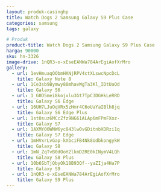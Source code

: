 ```yaml
---
layout: produk-casinghp
title: Watch Dogs 2 Samsung Galaxy S9 Plus Case
categories: samsung
tags: galaxy

# Produk
product-title: Watch Dogs 2 Samsung Galaxy S9 Plus Case
harga: 90000
sku: hn-3326
image-drive: 1nQR3-o-xEseEANWa784ArEgiAofXrMro
gallery:
  - url: 1evHmuaqOObmHANjRPV4ctXLswcNpcDcL
    title: Galaxy Note 8
  - url: 1Ce3sb9Bymwy88mhavWgTa3Kl_IDtUaOd
    title: Galaxy S6
  - url: 1_G0D5mei8kojxlu3Gt7TpC3DGHkLeRRD
    title: Galaxy S6 Edge
  - url: 16UH7LJuOqVRx5zHmr4C6oUaYaIBlh8jq
    title: Galaxy S6 Edge Plus
  - url: 1stOsuz6MCcZfz9NG61ALAp6mFPmFXoz-
    title: Galaxy S7
  - url: 1AXMY00WNW6yc843lw0vGDitnbXDRzi1q
    title: Galaxy S7 Edge
  - url: 1mHVxrLvGap-kXbciFB4Nk8UdbkongykW
    title: Galaxy S8
  - url: 1mN_ZqTvB0dOoH2lkmD2RE0kINymV4LQh
    title: Galaxy S8 Plus
  - url: 10b6SbTjQbyOk18B93Qf--yaZIja4Ha7P
    title: Galaxy S9
  - url: 1nQR3-o-xEseEANWa784ArEgiAofXrMro
    title: Galaxy S9 Plus
---
```

